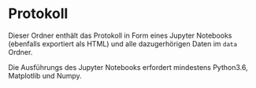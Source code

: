 # Protokoll

Dieser Ordner enthält das Protokoll in Form eines Jupyter Notebooks (ebenfalls exportiert als HTML) und alle dazugerhörigen Daten im `data` Ordner.  

Die Ausführungs des Jupyter Notebooks erfordert mindestens Python3.6, Matplotlib und Numpy.